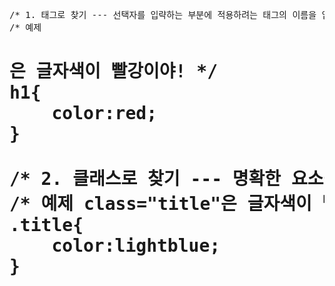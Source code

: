 <PRE>/* 1. 태그로 찾기 --- 선택자를 입략하는 부분에 적용하려는 태그의 이름을 입력합니다. */
/* 예제 <h1>은 글자색이 빨강이야! */
h1{
    color:red;
}

/* 2. 클래스로 찾기 --- 명확한 요소를 찾기위해 클래스 선택자를 사용.  */
/* 예제 class="title"은 글자색이 빨강이야! */
.title{
    color:lightblue;
}</PRE>

